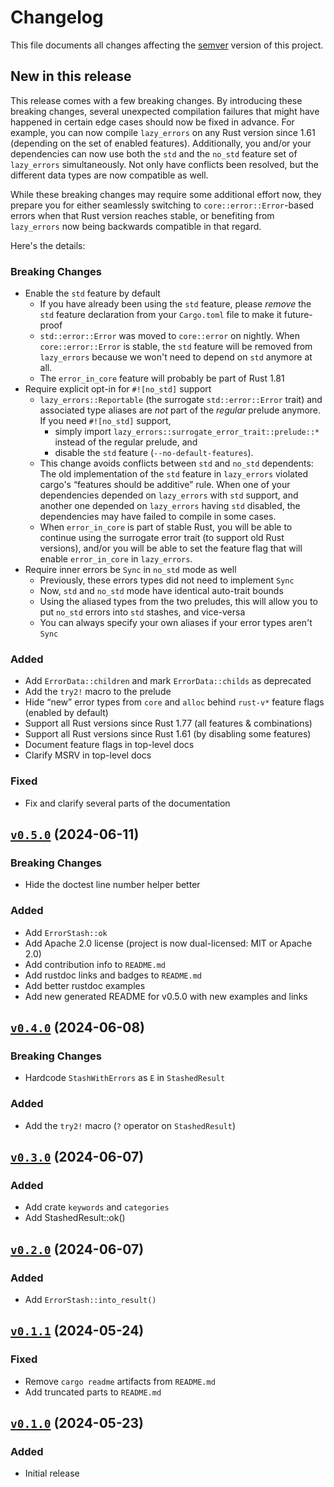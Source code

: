 # Changelog

This file documents all changes affecting the [semver] version of this project.

## New in this release

This release comes with a few breaking changes.
By introducing these breaking changes, several unexpected compilation failures
that might have happened in certain edge cases should now be fixed in advance.
For example, you can now compile `lazy_errors` on any Rust version since 1.61
(depending on the set of enabled features).
Additionally, you and/or your dependencies can now use both the
`std` and the `no_std` feature set of `lazy_errors` simultaneously.
Not only have conflicts been resolved, but the different data types
are now compatible as well.

While these breaking changes may require some additional effort now,
they prepare you for either seamlessly switching to `core::error::Error`-based
errors when that Rust version reaches stable, or benefiting from
`lazy_errors` now being backwards compatible in that regard.

Here's the details:

### Breaking Changes

- Enable the `std` feature by default
  - If you have already been using the `std` feature, please _remove_
    the `std` feature declaration from your `Cargo.toml` file
    to make it future-proof
  - `std::error::Error` was moved to `core::error` on nightly.
    When `core::error::Error` is stable, the `std` feature will be removed
    from `lazy_errors` because we won't need to depend on `std` anymore at all.
  - The `error_in_core` feature will probably be part of Rust 1.81
- Require explicit opt-in for `#![no_std]` support
  - `lazy_errors::Reportable` (the surrogate `std::error::Error` trait) and
    associated type aliases are _not_ part of the _regular_ prelude anymore.
    If you need `#![no_std]` support,
    - simply import `lazy_errors::surrogate_error_trait::prelude::*`
      instead of the regular prelude, and
    - disable the `std` feature (`--no-default-features`).
  - This change avoids conflicts between `std` and `no_std` dependents:
    The old implementation of the `std` feature in `lazy_errors`
    violated cargo's “features should be additive” rule.
    When one of your dependencies depended on `lazy_errors` with `std` support,
    and another one depended on `lazy_errors` having `std` disabled,
    the dependencies may have failed to compile in some cases.
  - When `error_in_core` is part of stable Rust, you will be able to
    continue using the surrogate error trait (to support old Rust versions),
    and/or you will be able to set the feature flag that will enable
    `error_in_core` in `lazy_errors`.
- Require inner errors be `Sync` in `no_std` mode as well
  - Previously, these errors types did not need to implement `Sync`
  - Now, `std` and `no_std` mode have identical auto-trait bounds
  - Using the aliased types from the two preludes,
    this will allow you to put `no_std` errors into `std` stashes,
    and vice-versa
  - You can always specify your own aliases if your error types aren't `Sync`

### Added

- Add `ErrorData::children` and mark `ErrorData::childs` as deprecated
- Add the `try2!` macro to the prelude
- Hide “new” error types from `core` and `alloc` behind `rust-v*` feature flags
  (enabled by default)
- Support all Rust versions since Rust 1.77 (all features & combinations)
- Support all Rust versions since Rust 1.61 (by disabling some features)
- Document feature flags in top-level docs
- Clarify MSRV in top-level docs

### Fixed

- Fix and clarify several parts of the documentation

## [`v0.5.0`] (2024-06-11)

### Breaking Changes

- Hide the doctest line number helper better

### Added

- Add `ErrorStash::ok`
- Add Apache 2.0 license (project is now dual-licensed: MIT or Apache 2.0)
- Add contribution info to `README.md`
- Add rustdoc links and badges to `README.md`
- Add better rustdoc examples
- Add new generated README for v0.5.0 with new examples and links

## [`v0.4.0`] (2024-06-08)

### Breaking Changes

- Hardcode `StashWithErrors` as `E` in `StashedResult`

### Added

- Add the `try2!` macro (`?` operator on `StashedResult`)

## [`v0.3.0`] (2024-06-07)

### Added

- Add crate `keywords` and `categories`
- Add StashedResult::ok()

## [`v0.2.0`] (2024-06-07)

### Added

- Add `ErrorStash::into_result()`

## [`v0.1.1`] (2024-05-24)

### Fixed

- Remove `cargo readme` artifacts from `README.md`
- Add truncated parts to `README.md`

## [`v0.1.0`] (2024-05-23)

### Added

- Initial release

[`v0.5.0`]: https://github.com/Lintermute/lazy_errors/releases/tag/v0.5.0
[`v0.4.0`]: https://github.com/Lintermute/lazy_errors/releases/tag/v0.4.0
[`v0.3.0`]: https://github.com/Lintermute/lazy_errors/releases/tag/v0.3.0
[`v0.2.0`]: https://github.com/Lintermute/lazy_errors/releases/tag/v0.2.0
[`v0.1.1`]: https://github.com/Lintermute/lazy_errors/releases/tag/v0.1.1
[`v0.1.0`]: https://github.com/Lintermute/lazy_errors/releases/tag/v0.1.0

[semver]: https://semver.org/spec/v2.0.0.html

